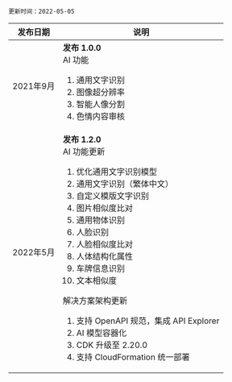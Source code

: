 `更新时间：2022-05-05`

| 发布日期  | 说明 |
|----------|--------|
| 2021年9月 | **发布 1.0.0** <br> AI 功能 <ol><li>通用文字识别</li><li>图像超分辨率</li><li>智能人像分割</li><li>色情内容审核</li></ol> |
| 2022年5月 | **发布 1.2.0** <br> AI 功能更新 <ol><li>优化通用文字识别模型</li><li>通用文字识别（繁体中文）</li><li>自定义模版文字识别</li><li>图片相似度比对</li><li>通用物体识别</li><li>人脸识别</li><li>人脸相似度比对</li><li>人体结构化属性</li><li>车牌信息识别</li><li>文本相似度</li></ol> 解决方案架构更新 <ol><li>支持 OpenAPI 规范，集成 API Explorer</li><li>AI 模型容器化</li><li>CDK 升级至 2.20.0</li><li>支持 CloudFormation 统一部署</li></ol> |


